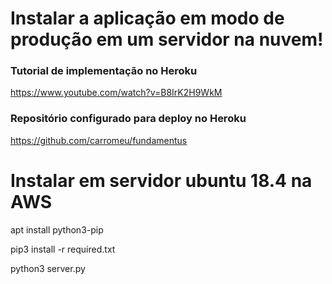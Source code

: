 # Instalar a aplicação em modo de produção em um servidor na nuvem!

### Tutorial de implementação no Heroku
https://www.youtube.com/watch?v=B8IrK2H9WkM

### Repositório configurado para deploy no Heroku
https://github.com/carromeu/fundamentus


# Instalar em servidor ubuntu 18.4 na AWS

 apt install python3-pip
 
 pip3 install -r required.txt
 
 python3 server.py   

